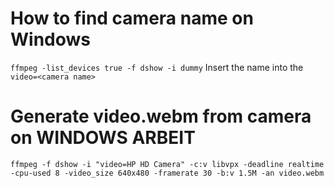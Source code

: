 # How to find camera name on Windows
`ffmpeg -list_devices true -f dshow -i dummy` Insert the name into the `video=<camera name>`

# Generate video.webm from camera on WINDOWS ARBEIT
`ffmpeg -f dshow -i "video=HP HD Camera" -c:v libvpx -deadline realtime -cpu-used 8 -video_size 640x480 -framerate 30 -b:v 1.5M -an video.webm`
